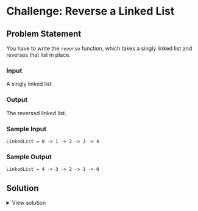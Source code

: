 # Challenge: Reverse a Linked List

## Problem Statement

You have to write the `reverse` function, which takes a singly linked list and reverses that list in place.

### Input

A singly linked list.

### Output

The reversed linked list.

### Sample Input

```
LinkedList = 0 -> 1 -> 2 -> 3 -> 4
```

### Sample Output

```
LinkedList = 4 -> 3 -> 2 -> 1 -> 0
```

## Solution

<details>
<summary>View solution</summary>

```ts
// Time complexity: O(n)
function reverse<T>(list: SinglyLinkedList<T>) {
  let previousNode = null;
  let currentNode = list.head;
  let nextNode = null;

  while (currentNode !== null) {
    nextNode = currentNode.next;
    currentNode.next = previousNode;
    previousNode = currentNode;
    currentNode = nextNode;
  }

  list.head = previousNode;
}
```

</details>
